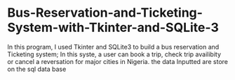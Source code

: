 # Bus-Reservation-and-Ticketing-System-with-Tkinter-and-SQLite-3
In this program, I used Tkinter and SQLite3 to build a bus reservation and Ticketing system; In this syste, a user can book a trip, check trip availibity or cancel a reversation for major cities in Nigeria. the data Inputted are store on the sql data base
